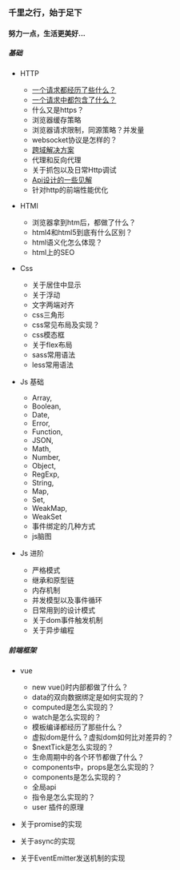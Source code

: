 ### 千里之行，始于足下
#### 努力一点，生活更美好...

##### 基础
* HTTP
    * [一个请求都经历了些什么？](./http/request-life.md)
    * [一个请求中都包含了什么？](./http/request-content.md)
    * 什么又是https？
    * 浏览器缓存策略
    * 浏览器请求限制，同源策略？并发量
    * websocket协议是怎样的？
    * [跨域解决方案](./http/cross-domain/index.md)
    * 代理和反向代理
    * 关于抓包以及日常Http调试
    * [Api设计的一些见解](./http/api-architecture.md)
    * 针对http的前端性能优化

* HTMl
    * 浏览器拿到htm后，都做了什么？
    * html4和html5到底有什么区别？
    * html语义化怎么体现？
    * html上的SEO

* Css
    * 关于居住中显示
    * 关于浮动
    * 文字两端对齐
    * css三角形
    * css常见布局及实现？
    * css模态框
    * 关于flex布局
    * sass常用语法
    * less常用语法

* Js 基础
    * Array, 
    * Boolean, 
    * Date, 
    * Error, 
    * Function, 
    * JSON, 
    * Math, 
    * Number, 
    * Object, 
    * RegExp, 
    * String, 
    * Map, 
    * Set, 
    * WeakMap,
    * WeakSet
    * 事件绑定的几种方式
    * js脑图

* Js 进阶
    * 严格模式
    * 继承和原型链
    * 内存机制
    * 并发模型以及事件循环
    * 日常用到的设计模式
    * 关于dom事件触发机制
    * 关于异步编程
    
##### 前端框架
* vue
    * new vue()时内部都做了什么？
    * data的双向数据绑定是如何实现的？
    * computed是怎么实现的？
    * watch是怎么实现的？
    * 模板编译都经历了那些什么？
    * 虚拟dom是什么？虚拟dom如何比对差异的？
    * $nextTick是怎么实现的？
    * 生命周期中的各个环节都做了什么？
    * components中，props是怎么实现的？
    * components是怎么实现的？
    * 全局api
    * 指令是怎么实现的？
    * user 插件的原理

* 关于promise的实现
* 关于async的实现
* 关于EventEmitter发送机制的实现
